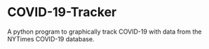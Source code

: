 # COVID-19-Tracker
A python program to graphically track COVID-19 with data from the NYTimes COVID-19 database.
